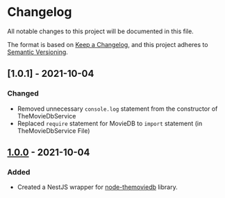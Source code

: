 # Changelog

All notable changes to this project will be documented in this file.

The format is based on [Keep a Changelog](https://keepachangelog.com/en/1.0.0/),
and this project adheres to [Semantic Versioning](https://semver.org/spec/v2.0.0.html).

## [1.0.1] - 2021-10-04

### Changed

- Removed unnecessary `console.log` statement from the constructor of TheMovieDbService
- Replaced `require` statement for MovieDB to `import` statement (in TheMovieDbService File)

## [1.0.0] - 2021-10-04

### Added

- Created a NestJS wrapper for [node-themoviedb](https://www.npmjs.com/package/node-themoviedb) library.

[1.0.0]: https://github.com/harshPPatel/nestjs-themoviedb-api/releases/tag/v1.0.0
